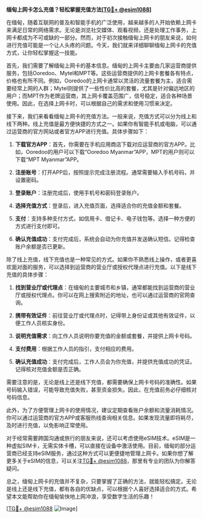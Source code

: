 **缅甸上网卡怎么充值？轻松掌握充值方法[[TG💪+ @esim1088](https://t.me/s/esim1088)]**

在缅甸，随着互联网的普及和智能手机的广泛使用，越来越多的人开始依赖上网卡来满足日常的网络需求。无论是浏览社交媒体、观看视频，还是处理工作事务，上网卡都成为不可或缺的一部分。然而，对于初次接触缅甸上网卡的朋友来说，如何进行充值可能是一个让人头疼的问题。今天，我们就来详细聊聊缅甸上网卡的充值方式，让你轻松掌握这一技能。

首先，我们需要了解缅甸上网卡的基本信息。缅甸的上网卡主要由几家运营商提供服务，包括Ooredoo、Mytel和MPT等。这些运营商提供的上网卡套餐各有特点，价格也有所不同。例如，Ooredoo的上网卡通常以灵活的流量套餐为主，适合需要经常上网的人群；Mytel则提供了一些性价比高的套餐，尤其是针对偏远地区的用户；而MPT作为老牌运营商，其上网卡覆盖范围广，信号稳定，适合各种场景使用。因此，在选择上网卡时，可以根据自己的需求和使用习惯来决定。

接下来，我们来看看缅甸上网卡的充值方法。一般来说，充值方式可以分为线上和线下两种。线上充值是最方便快捷的方式之一。如果你有智能手机或电脑，可以通过运营商的官方网站或者官方APP进行充值。具体步骤如下：

1. **下载官方APP**：首先，你需要在手机应用商店下载对应运营商的官方APP。比如，Ooredoo的用户可以下载“Ooredoo Myanmar”APP，MPT的用户则可以下载“MPT Myanmar”APP。

2. **注册账号**：打开APP后，按照提示完成注册流程。通常需要输入手机号码，并设置密码。

3. **登录账户**：注册完成后，使用手机号和密码登录账户。

4. **选择充值方式**：登录后，进入充值页面，选择适合你的充值金额和套餐。

5. **支付**：支持多种支付方式，如信用卡、借记卡、电子钱包等。选择一种方便的方式进行支付即可。

6. **确认充值成功**：支付完成后，系统会自动为你充值并发送确认短信。记得检查账户余额是否已更新。

除了线上充值，线下充值也是一种常见的方式。如果你不熟悉线上操作，或者更喜欢面对面的服务，可以选择到运营商的营业厅或授权代理点进行充值。以下是线下充值的具体步骤：

1. **找到营业厅或代理点**：在缅甸的主要城市和乡镇，通常都能找到运营商的营业厅或授权代理点。你可以在网上搜索附近的地址，也可以通过运营商的官网查询。

2. **携带有效证件**：前往营业厅或代理点时，记得带上身份证或其他有效证件，以便工作人员核实身份。

3. **说明充值需求**：向工作人员说明你要充值的金额或套餐，并提供上网卡号码。

4. **支付费用**：根据工作人员的指引，支付相应的费用。

5. **确认充值成功**：支付完成后，工作人员会为你充值，并提供充值成功的凭证。记得核对充值金额是否正确。

需要注意的是，无论是线上还是线下充值，都需要确保上网卡号码的准确性。如果号码输入错误，可能导致充值失败，甚至资金损失。因此，在充值前务必仔细核对号码信息。

此外，为了方便管理上网卡的使用情况，建议定期查看账户余额和流量消耗情况。你可以通过运营商的官方APP或客服热线查询相关信息。如果发现流量即将耗尽，及时进行充值，以免影响正常使用。

对于经常需要跨国沟通或旅行的朋友来说，还可以考虑使用eSIM技术。eSIM是一种虚拟SIM卡，无需实体卡槽，可以直接在设备中激活使用。目前，缅甸的部分运营商已经支持eSIM服务，通过这种方式可以更便捷地管理上网卡。如果你想了解更多关于eSIM的信息，可以关注[TG💪+ @esim1088](https://t.me/s/esim1088)，那里有专业的团队为你解答疑问。

总之，缅甸上网卡的充值并不复杂，只要掌握了正确的方法，就能轻松搞定。无论是线上还是线下充值，都有各自的优缺点，可以根据个人喜好选择适合的方式。希望本文能帮助你在缅甸愉快地上网冲浪，享受数字生活的乐趣！

[[TG💪+ @esim1088](https://t.me/s/esim1088) ![Image](https://i.postimg.cc/4NQfJmqS/Snipaste-2025-05-13-00-14-12.png)]